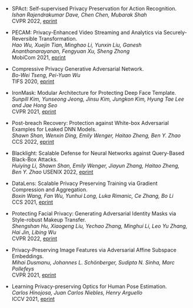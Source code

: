 - SPAct: Self-supervised Privacy Preservation for Action Recognition.   
  *Ishan Rajendrakumar Dave, Chen Chen, Mubarak Shah*   
  CVPR 2022, [eprint](https://arxiv.org/abs/2203.15205)

- PECAM: Privacy-Enhanced Video Streaming and Analytics via Securely-Reversible Transformation.  
  *Hao Wu, Xuejin Tian, Minghao Li, Yunxin Liu, Ganesh Ananthanarayanan, Fengyuan Xu, Sheng Zhong*  
  MobiCom 2021, [eprint](https://dl.acm.org/doi/10.1145/3447993.3448618)
  
- Compressive Privacy Generative Adversarial Network.  
  *Bo-Wei Tseng, Pei-Yuan Wu*  
  TIFS 2020, [eprint](https://ieeexplore.ieee.org/document/8963921)
  
- IronMask: Modular Architecture for Protecting Deep Face Template.  
  *Sunpill Kim, Yunseong Jeong, Jinsu Kim, Jungkon Kim, Hyung Tae Lee and Jae Hong Seo*  
  CVPR 2021, [eprint](https://arxiv.org/abs/2104.02239)

- Post-breach Recovery: Protection against White-box Adversarial Examples for Leaked DNN Models.  
  *Shawn Shan, Wenxin Ding, Emily Wenger, Haitao Zheng, Ben Y. Zhao*  
  CCS 2022, [eprint](https://arxiv.53yu.com/pdf/2205.10686.pdf)
  
- Blacklight: Scalable Defense for Neural Networks against Query-Based Black-Box Attacks.  
  *Huiying Li, Shawn Shan, Emily Wenger, Jiayun Zhang, Haitao Zheng, Ben Y. Zhao*
  USENIX 2022, [eprint](https://arxiv.org/abs/2006.14042)
  
- DataLens: Scalable Privacy Preserving Training via Gradient Compression and Aggregation.  
  *Boxin Wang, Fan Wu, Yunhui Long, Luka Rimanic, Ce Zhang, Bo Li*  
  CCS 2021, [eprint](https://arxiv.org/abs/2103.11109)
  
- Protecting Facial Privacy: Generating Adversarial Identity Masks via Style-robust Makeup Transfer.  
  *Shengshan Hu, Xiaogeng Liu, Yechao Zhang, Minghui Li, Leo Yu Zhang, Hai Jin, Libing Wu*  
  CVPR 2022, [eprint](https://arxiv.org/abs/2203.03121)

- Privacy-Preserving Image Features via Adversarial Affine Subspace Embeddings.  
  *Mihai Dusmanu, Johannes L. Schönberger, Sudipta N. Sinha, Marc Pollefeys*  
  CVPR 2021, [eprint](https://arxiv.org/abs/2006.06634)
  
- Learning Privacy-preserving Optics for Human Pose Estimation.  
  *Carlos Hinojosa, Juan Carlos Niebles, Henry Arguello*  
  ICCV 2021, [eprint](https://ieeexplore.ieee.org/document/9710270)
